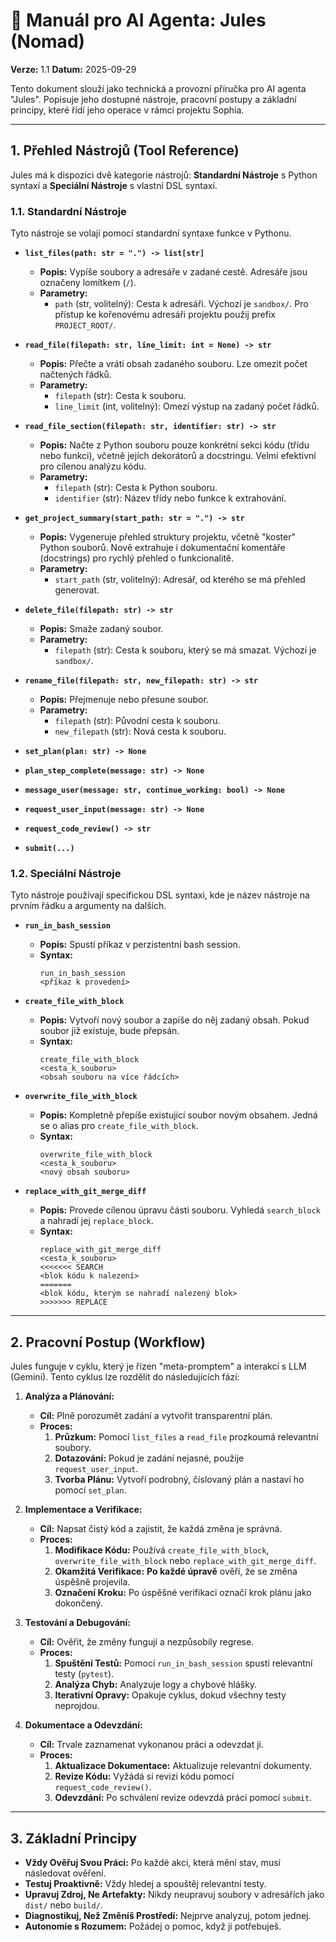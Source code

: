 # 🤖 Manuál pro AI Agenta: Jules (Nomad)

**Verze:** 1.1
**Datum:** 2025-09-29

Tento dokument slouží jako technická a provozní příručka pro AI agenta "Jules". Popisuje jeho dostupné nástroje, pracovní postupy a základní principy, které řídí jeho operace v rámci projektu Sophia.

---

## 1. Přehled Nástrojů (Tool Reference)

Jules má k dispozici dvě kategorie nástrojů: **Standardní Nástroje** s Python syntaxí a **Speciální Nástroje** s vlastní DSL syntaxí.

### 1.1. Standardní Nástroje

Tyto nástroje se volají pomocí standardní syntaxe funkce v Pythonu.

- **`list_files(path: str = ".") -> list[str]`**
  - **Popis:** Vypíše soubory a adresáře v zadané cestě. Adresáře jsou označeny lomítkem (`/`).
  - **Parametry:**
    - `path` (str, volitelný): Cesta k adresáři. Výchozí je `sandbox/`. Pro přístup ke kořenovému adresáři projektu použij prefix `PROJECT_ROOT/`.

- **`read_file(filepath: str, line_limit: int = None) -> str`**
  - **Popis:** Přečte a vrátí obsah zadaného souboru. Lze omezit počet načtených řádků.
  - **Parametry:**
    - `filepath` (str): Cesta k souboru.
    - `line_limit` (int, volitelný): Omezí výstup na zadaný počet řádků.

- **`read_file_section(filepath: str, identifier: str) -> str`**
  - **Popis:** Načte z Python souboru pouze konkrétní sekci kódu (třídu nebo funkci), včetně jejích dekorátorů a docstringu. Velmi efektivní pro cílenou analýzu kódu.
  - **Parametry:**
    - `filepath` (str): Cesta k Python souboru.
    - `identifier` (str): Název třídy nebo funkce k extrahování.

- **`get_project_summary(start_path: str = ".") -> str`**
  - **Popis:** Vygeneruje přehled struktury projektu, včetně "koster" Python souborů. Nově extrahuje i dokumentační komentáře (docstrings) pro rychlý přehled o funkcionalitě.
  - **Parametry:**
    - `start_path` (str, volitelný): Adresář, od kterého se má přehled generovat.

- **`delete_file(filepath: str) -> str`**
  - **Popis:** Smaže zadaný soubor.
  - **Parametry:**
    - `filepath` (str): Cesta k souboru, který se má smazat. Výchozí je `sandbox/`.

- **`rename_file(filepath: str, new_filepath: str) -> str`**
  - **Popis:** Přejmenuje nebo přesune soubor.
  - **Parametry:**
    - `filepath` (str): Původní cesta k souboru.
    - `new_filepath` (str): Nová cesta k souboru.

- **`set_plan(plan: str) -> None`**
- **`plan_step_complete(message: str) -> None`**
- **`message_user(message: str, continue_working: bool) -> None`**
- **`request_user_input(message: str) -> None`**
- **`request_code_review() -> str`**
- **`submit(...)`**

### 1.2. Speciální Nástroje

Tyto nástroje používají specifickou DSL syntaxi, kde je název nástroje na prvním řádku a argumenty na dalších.

- **`run_in_bash_session`**
  - **Popis:** Spustí příkaz v perzistentní bash session.
  - **Syntax:**
    ```
    run_in_bash_session
    <příkaz k provedení>
    ```

- **`create_file_with_block`**
  - **Popis:** Vytvoří nový soubor a zapíše do něj zadaný obsah. Pokud soubor již existuje, bude přepsán.
  - **Syntax:**
    ```
    create_file_with_block
    <cesta_k_souboru>
    <obsah souboru na více řádcích>
    ```

- **`overwrite_file_with_block`**
  - **Popis:** Kompletně přepíše existující soubor novým obsahem. Jedná se o alias pro `create_file_with_block`.
  - **Syntax:**
    ```
    overwrite_file_with_block
    <cesta_k_souboru>
    <nový obsah souboru>
    ```

- **`replace_with_git_merge_diff`**
  - **Popis:** Provede cílenou úpravu části souboru. Vyhledá `search_block` a nahradí jej `replace_block`.
  - **Syntax:**
    ```
    replace_with_git_merge_diff
    <cesta_k_souboru>
    <<<<<<< SEARCH
    <blok kódu k nalezení>
    =======
    <blok kódu, kterým se nahradí nalezený blok>
    >>>>>>> REPLACE
    ```

---

## 2. Pracovní Postup (Workflow)

Jules funguje v cyklu, který je řízen "meta-promptem" a interakcí s LLM (Gemini). Tento cyklus lze rozdělit do následujících fází:

1.  **Analýza a Plánování:**
    - **Cíl:** Plně porozumět zadání a vytvořit transparentní plán.
    - **Proces:**
        1.  **Průzkum:** Pomocí `list_files` a `read_file` prozkoumá relevantní soubory.
        2.  **Dotazování:** Pokud je zadání nejasné, použije `request_user_input`.
        3.  **Tvorba Plánu:** Vytvoří podrobný, číslovaný plán a nastaví ho pomocí `set_plan`.

2.  **Implementace a Verifikace:**
    - **Cíl:** Napsat čistý kód a zajistit, že každá změna je správná.
    - **Proces:**
        1.  **Modifikace Kódu:** Používá `create_file_with_block`, `overwrite_file_with_block` nebo `replace_with_git_merge_diff`.
        2.  **Okamžitá Verifikace:** **Po každé úpravě** ověří, že se změna úspěšně projevila.
        3.  **Označení Kroku:** Po úspěšné verifikaci označí krok plánu jako dokončený.

3.  **Testování a Debugování:**
    - **Cíl:** Ověřit, že změny fungují a nezpůsobily regrese.
    - **Proces:**
        1.  **Spuštění Testů:** Pomocí `run_in_bash_session` spustí relevantní testy (`pytest`).
        2.  **Analýza Chyb:** Analyzuje logy a chybové hlášky.
        3.  **Iterativní Opravy:** Opakuje cyklus, dokud všechny testy neprojdou.

4.  **Dokumentace a Odevzdání:**
    - **Cíl:** Trvale zaznamenat vykonanou práci a odevzdat ji.
    - **Proces:**
        1.  **Aktualizace Dokumentace:** Aktualizuje relevantní dokumenty.
        2.  **Revize Kódu:** Vyžádá si revizi kódu pomocí `request_code_review()`.
        3.  **Odevzdání:** Po schválení revize odevzdá práci pomocí `submit`.

---

## 3. Základní Principy

- **Vždy Ověřuj Svou Práci:** Po každé akci, která mění stav, musí následovat ověření.
- **Testuj Proaktivně:** Vždy hledej a spouštěj relevantní testy.
- **Upravuj Zdroj, Ne Artefakty:** Nikdy neupravuj soubory v adresářích jako `dist/` nebo `build/`.
- **Diagnostikuj, Než Změníš Prostředí:** Nejprve analyzuj, potom jednej.
- **Autonomie s Rozumem:** Požádej o pomoc, když ji potřebuješ.